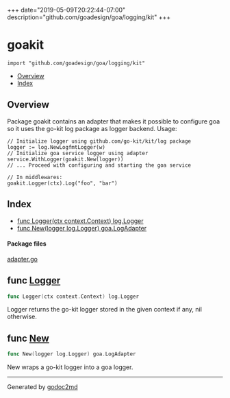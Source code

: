 +++
date="2019-05-09T20:22:44-07:00"
description="github.com/goadesign/goa/logging/kit"
+++


# goakit
`import "github.com/goadesign/goa/logging/kit"`

* [Overview](#pkg-overview)
* [Index](#pkg-index)

## <a name="pkg-overview">Overview</a>
Package goakit contains an adapter that makes it possible to configure goa so it uses the go-kit
log package as logger backend.
Usage:


	// Initialize logger using github.com/go-kit/kit/log package
	logger := log.NewLogfmtLogger(w)
	// Initialize goa service logger using adapter
	service.WithLogger(goakit.New(logger))
	// ... Proceed with configuring and starting the goa service
	
	// In middlewares:
	goakit.Logger(ctx).Log("foo", "bar")




## <a name="pkg-index">Index</a>
* [func Logger(ctx context.Context) log.Logger](#Logger)
* [func New(logger log.Logger) goa.LogAdapter](#New)


#### <a name="pkg-files">Package files</a>
[adapter.go](/src/github.com/goadesign/goa/logging/kit/adapter.go) 





## <a name="Logger">func</a> [Logger](/src/target/adapter.go?s=859:902#L35)
``` go
func Logger(ctx context.Context) log.Logger
```
Logger returns the go-kit logger stored in the given context if any, nil otherwise.



## <a name="New">func</a> [New](/src/target/adapter.go?s=699:741#L30)
``` go
func New(logger log.Logger) goa.LogAdapter
```
New wraps a go-kit logger into a goa logger.








- - -
Generated by [godoc2md](http://godoc.org/github.com/davecheney/godoc2md)

